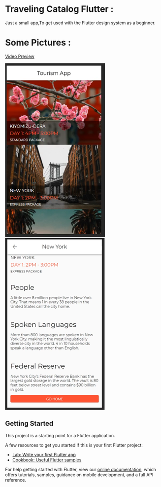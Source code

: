 # Traveling Catalog Flutter :
Just a small app,To get used with the Flutter design system as a beginner.

# Some Pictures :
[Video Preview](https://www.youtube.com/watch?v=lOHTS1qg8XE)

![screen1](sc1.png)
![screen1](sc2.png)


## Getting Started

This project is a starting point for a Flutter application.

A few resources to get you started if this is your first Flutter project:

- [Lab: Write your first Flutter app](https://flutter.dev/docs/get-started/codelab)
- [Cookbook: Useful Flutter samples](https://flutter.dev/docs/cookbook)

For help getting started with Flutter, view our
[online documentation](https://flutter.dev/docs), which offers tutorials,
samples, guidance on mobile development, and a full API reference.

